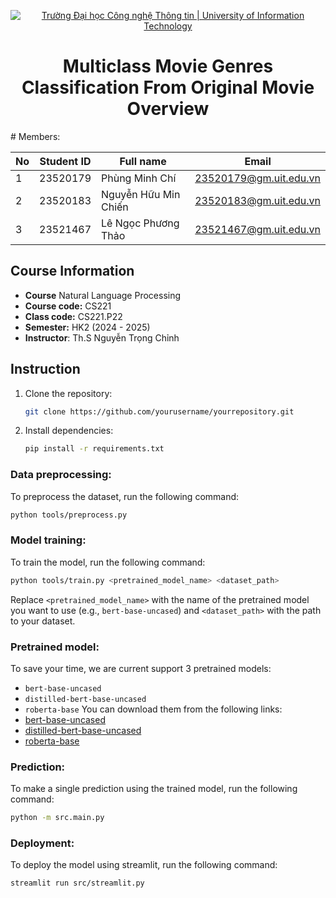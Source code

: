 <!-- Banner -->
<p align="center">
  <a href="https://www.uit.edu.vn/" title="Trường Đại học Công nghệ Thông tin" style="border: none;">
    <img src="https://i.imgur.com/WmMnSRt.png" alt="Trường Đại học Công nghệ Thông tin | University of Information Technology">
  </a>
</p>

<!-- Title -->
<h1 align="center"><b>Multiclass Movie Genres Classification From Original Movie Overview</b></h1>
<!-- Main -->
# Members:

| No            | Student ID    | Full name            | Email                   |
| ------------- | ------------- | -------------------- | ----------------------- |
| 1             | 23520179      | Phùng Minh Chí       | 23520179@gm.uit.edu.vn  |
| 2             | 23520183      | Nguyễn Hữu Min Chiến | 23520183@gm.uit.edu.vn  |
| 3             | 23521467      | Lê Ngọc Phương Thảo  | 23521467@gm.uit.edu.vn  |

## Course Information
* **Course** Natural Language Processing 
* **Course code:** CS221
* **Class code:** CS221.P22
* **Semester:** HK2 (2024 - 2025)
* **Instructor**: Th.S Nguyễn Trọng Chỉnh

## Instruction
1. Clone the repository:
   ```bash
   git clone https://github.com/yourusername/yourrepository.git
   ```
2. Install dependencies:
   ```bash
   pip install -r requirements.txt
   ```
### Data preprocessing:
To preprocess the dataset, run the following command:
```bash
python tools/preprocess.py 
```
### Model training:
To train the model, run the following command:
```bash
python tools/train.py <pretrained_model_name> <dataset_path>
```
Replace `<pretrained_model_name>` with the name of the pretrained model you want to use (e.g., `bert-base-uncased`) and `<dataset_path>` with the path to your dataset.
### Pretrained model:
To save your time, we are current support 3 pretrained models:
- `bert-base-uncased`
- `distilled-bert-base-uncased`
- `roberta-base`
You can download them from the following links:
- [bert-base-uncased](https://drive.google.com/drive/u/0/folders/1VMI2n7ZvDL6YL5iVGRI3dTr3aJdzDVek)
- [distilled-bert-base-uncased](https://drive.google.com/drive/u/0/folders/1VMI2n7ZvDL6YL5iVGRI3dTr3aJdzDVek)
- [roberta-base](https://drive.google.com/drive/u/0/folders/1VMI2n7ZvDL6YL5iVGRI3dTr3aJdzDVek)
### Prediction:
To make a single prediction using the trained model, run the following command:
```bash
python -m src.main.py 
```
### Deployment:
To deploy the model using streamlit, run the following command:
```bash
streamlit run src/streamlit.py
```
